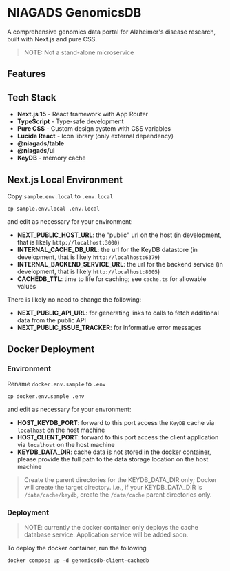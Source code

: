 # NIAGADS GenomicsDB

A comprehensive genomics data portal for Alzheimer's disease research, built with Next.js and pure CSS.

> NOTE: Not a stand-alone microservice

## Features

## Tech Stack

- **Next.js 15** - React framework with App Router
- **TypeScript** - Type-safe development
- **Pure CSS** - Custom design system with CSS variables
- **Lucide React** - Icon library (only external dependency)
- **@niagads/table**
- **@niagads/ui**
- **KeyDB** - memory cache

## Next.js Local Environment

Copy `sample.env.local` to `.env.local`

```cp sample.env.local .env.local```

and edit as necessary for your environment:

- **NEXT_PUBLIC_HOST_URL**: the "public" url on the host (in development, that is likely `http://localhost:3000`)
- **INTERNAL_CACHE_DB_URL**: the url for the KeyDB datastore (in development, that is likely `http://localhost:6379`)
- **INTERNAL_BACKEND_SERVICE_URL**: the url for the backend service (in development, that is likely `http://localhost:8005`)
- **CACHEDB_TTL**: time to life for caching; see `cache.ts` for allowable values

There is likely no need to change the following:

- **NEXT_PUBLIC_API_URL**: for generating links to calls to fetch additional data from the public API
- **NEXT_PUBLIC_ISSUE_TRACKER**: for informative error messages

## Docker Deployment

### Environment

Rename `docker.env.sample` to `.env`

```cp docker.env.sample .env```

and edit as necessary for your envronment:

- **HOST_KEYDB_PORT**: forward to this port access the `KeyDB` cache via `localhost` on the host machine
- **HOST_CLIENT_PORT**: forward to this port access the client application via `localhost` on the host machine
- **KEYDB_DATA_DIR**: cache data is not stored in the docker container, please provide the full path to the data storage location on the host machine

> Create the parent directories for the KEYDB_DATA_DIR only; Docker will create the target directory.  i.e., if your KEYDB_DATA_DIR is `/data/cache/keydb`, create the `/data/cache` parent directories only.


### Deployment

> NOTE: currently the docker container only deploys the cache database service.  Application service will be added soon.

To deploy the docker container, run the following

```docker compose up -d genomicsdb-client-cachedb```

